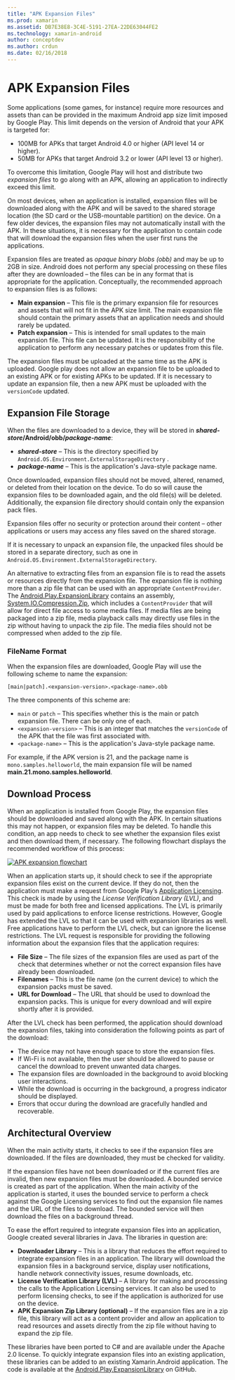 ```yaml
---
title: "APK Expansion Files"
ms.prod: xamarin
ms.assetid: DB7E38E8-3C4E-5191-27EA-22DE63044FE2
ms.technology: xamarin-android
author: conceptdev
ms.author: crdun
ms.date: 02/16/2018
---
```


# APK Expansion Files

Some applications (some games, for instance) require more resources and
assets than can be provided in the maximum Android app size limit imposed by Google
Play. This limit depends on the version of Android that your APK is targeted for:

- 100MB for APKs that target Android 4.0 or higher (API level 14 or higher).
- 50MB for APKs that target Android 3.2 or lower (API level 13 or higher).

To overcome this limitation, Google Play will host and distribute two 
*expansion files* to go along with an APK, allowing an application to 
indirectly exceed this limit. 

On most devices, when an application is installed, expansion files will be
downloaded along with the APK and will be saved to the shared storage location
(the SD card or the USB-mountable partition) on the device. On a few older
devices, the expansion files may not automatically install with the APK. In
these situations, it is necessary for the application to contain code that will
download the expansion files when the user first runs the applications.

Expansion files are treated as  *opaque binary blobs (obb)* and may be up to 2GB
in size. Android does not perform any special processing on these files after
they are downloaded &ndash; the files can be in any format that is appropriate for the
application. Conceptually, the recommended approach to expansion files is as
follows:

- **Main expansion**  &ndash; This file is the primary expansion file for resources and assets that will not fit in the APK size limit. The main expansion file should contain the primary assets that an application needs and should rarely be updated.
- **Patch expansion**  &ndash; This is intended for small updates to the main expansion file. This file can be updated. It is the responsibility of the application to perform any necessary patches or updates from this file.


The expansion files must be uploaded at the same time as the APK is uploaded.
Google play does not allow an expansion file to be uploaded to an existing APK
or for existing APKs to be updated. If it is necessary to update an expansion
file, then a new APK must be uploaded with the  `versionCode` updated.


## Expansion File Storage

When the files are downloaded to a device, they will be stored in 
**_shared-store_/Android/obb/_package-name_**:

- **_shared-store_** &ndash; This is the directory specified by `Android.OS.Environment.ExternalStorageDirectory` .
- **_package-name_** &ndash; This is the application's Java-style package name.


Once downloaded, expansion files should not be moved, altered, renamed, or
deleted from their location on the device. To do so will cause the expansion
files to be downloaded again, and the old file(s) will be deleted. Additionally,
the expansion file directory should contain only the expansion pack files.

Expansion files offer no security or protection around their content &ndash; other
applications or users may access any files saved on the shared storage.

If it is necessary to unpack an expansion file, the unpacked files should be
stored in a separate directory, such as one
in `Android.OS.Environment.ExternalStorageDirectory`.

An alternative to extracting files from an expansion file is to read 
the assets or resources directly from the expansion file. The expansion 
file is nothing more than a zip file that can be used with an 
appropriate `ContentProvider`. The 
[Android.Play.ExpansionLibrary](https://github.com/mattleibow/Android.Play.ExpansionLibrary) 
contains an assembly, 
[System.IO.Compression.Zip](https://github.com/mattleibow/Android.Play.ExpansionLibrary/tree/master/System.IO.Compression.Zip), 
which includes a `ContentProvider` that will allow for direct file 
access to some media files. If media files are being packaged into a 
zip file, media playback calls may directly use files in the zip 
without having to unpack the zip file. The media files should not be 
compressed when added to the zip file. 


### FileName Format

When the expansion files are downloaded, Google Play will use the following
scheme to name the expansion:

    [main|patch].<expansion-version>.<package-name>.obb

The three components of this scheme are:

- `main` or `patch` &ndash; This specifies whether this is the main or patch expansion file. There can be only one of each.
- `<expansion-version>` &ndash; This is an integer that matches the  `versionCode`  of the APK that the file was first associated with.
- `<package-name>` &ndash; This is the application's Java-style package name.


For example, if the APK version is 21, and the package name is `mono.samples.helloworld`, the
main expansion file will be named **main.21.mono.samples.helloworld**.


## Download Process

When an application is installed from Google Play, the expansion files should
be downloaded and saved along with the APK. In certain situations this may not
happen, or expansion files may be deleted. To handle this condition, an app
needs to check to see whether the expansion files exist and then download them,
if necessary. The following flowchart displays the recommended workflow of this
process:

[![APK expansion flowchart](apk-expansion-files-images/apkexpansion.png)](apk-expansion-files-images/apkexpansion.png#lightbox)

When an application starts up, it should check to see if the 
appropriate expansion files exist on the current device. If they do 
not, then the application must make a request from Google Play’s 
[Application Licensing](https://developer.android.com/google/play/licensing/index.html). 
This check is made by using the *License Verification Library (LVL)*, 
and must be made for both free and licensed applications. The LVL is 
primarily used by paid applications to enforce license restrictions. 
However, Google has extended the LVL so that it can be used with 
expansion libraries as well. Free applications have to perform the LVL 
check, but can ignore the license restrictions. The LVL request is 
responsible for providing the following information about the expansion 
files that the application requires: 

- **File Size**  &ndash; The file sizes of the expansion files are used as part of the check that determines whether or not the correct expansion files have already been downloaded.
- **Filenames**  &ndash; This is the file name (on the current device) to which the expansion packs must be saved.
- **URL for Download**  &ndash; The URL that should be used to download the expansion packs. This is unique for every download and will expire shortly after it is provided.


After the LVL check has been performed, the application should download the
expansion files, taking into consideration the following points as part of the
download:

- The device may not have enough space to store the expansion files.
- If Wi-Fi is not available, then the user should be allowed to pause or cancel the download to prevent unwanted data charges.
- The expansion files are downloaded in the background to avoid blocking user interactions.
- While the download is occurring in the background, a progress indicator should be displayed.
- Errors that occur during the download are gracefully handled and recoverable.



## Architectural Overview

When the main activity starts, it checks to see if the expansion files are
downloaded. If the files are downloaded, they must be checked for validity.

If the expansion files have not been downloaded or if the current files are
invalid, then new expansion files must be downloaded. A bounded service is
created as part of the application. When the main activity of the application is
started, it uses the bounded service to perform a check against the Google
Licensing services to find out the expansion file names and the URL of the files
to download. The bounded service will then download the files on a background
thread.

To ease the effort required to integrate expansion files into an application,
Google created several libraries in Java. The libraries in question are:

- **Downloader Library**  &ndash; This is a library that reduces the effort required to integrate expansion files in an application. The library will download the expansion files in a background service, display user notifications, handle network connectivity issues, resume downloads, etc.
- **License Verification Library (LVL)**  &ndash; A library for making and processing the calls to the Application Licensing services. It can also be used to perform licensing checks, to see if the application is authorized for use on the device.
- **APK Expansion Zip Library (optional)**  &ndash; If the expansion files are in a zip file, this library will act as a content provider and allow an application to read resources and assets directly from the zip file without having to expand the zip file.


These libraries have been ported to C# and are available under the Apache 2.0
license. To quickly integrate expansion files into an existing application,
these libraries can be added to an existing Xamarin.Android application. The
code is available at the  [Android.Play.ExpansionLibrary](https://github.com/mattleibow/Android.Play.ExpansionLibrary) on GitHub.
